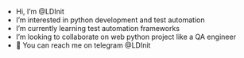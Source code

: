 - Hi, I’m @LDInit
- I’m interested in python development and test automation
- I’m currently learning test automation frameworks
- I’m looking to collaborate on web python project like a QA engineer 
- 📩 You can reach me on telegram @LDInit

<!---
LDInit/LDInit is a ✨ special ✨ repository because its `README.md` (this file) appears on your GitHub profile.
You can click the Preview link to take a look at your changes.
--->

